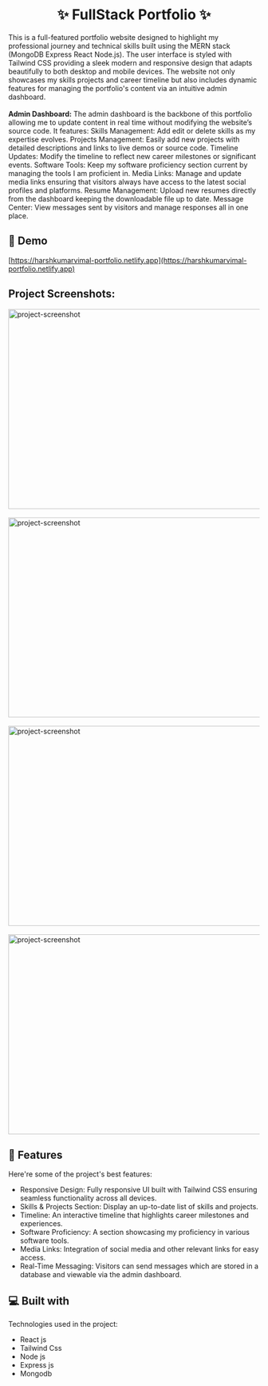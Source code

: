 <h1 align="center" id="title">✨ FullStack Portfolio ✨</h1>

<p id="description">This is a full-featured portfolio website designed to highlight my professional journey and technical skills built using the MERN stack (MongoDB Express React Node.js). The user interface is styled with Tailwind CSS providing a sleek modern and responsive design that adapts beautifully to both desktop and mobile devices. The website not only showcases my skills projects and career timeline but also includes dynamic features for managing the portfolio's content via an intuitive admin dashboard. <br><br> <strong>Admin Dashboard:</strong> The admin dashboard is the backbone of this portfolio allowing me to update content in real time without modifying the website’s source code. It features: Skills Management: Add edit or delete skills as my expertise evolves. Projects Management: Easily add new projects with detailed descriptions and links to live demos or source code. Timeline Updates: Modify the timeline to reflect new career milestones or significant events. Software Tools: Keep my software proficiency section current by managing the tools I am proficient in. Media Links: Manage and update media links ensuring that visitors always have access to the latest social profiles and platforms. Resume Management: Upload new resumes directly from the dashboard keeping the downloadable file up to date. Message Center: View messages sent by visitors and manage responses all in one place.</p>

<h2>🚀 Demo</h2>

[https://harshkumarvimal-portfolio.netlify.app](https://harshkumarvimal-portfolio.netlify.app)

<h2>Project Screenshots:</h2>

<img src="https://i.ibb.co/LRK0xjz/Screenshot-2024-10-19-200546.png" alt="project-screenshot" width="700" height="400/">
<br/>
<br/>
<img src="https://i.ibb.co/vQg33pz/Screenshot-2024-10-19-200615.png" alt="project-screenshot" width="700" height="400/">
<br/>
<br/>
<img src="https://i.ibb.co/NnwG899/Screenshot-2024-10-19-200651.png" alt="project-screenshot" width="700" height="400/">
<br/>
<br/>
<img src="https://i.ibb.co/c60mmNG/Screenshot-2024-10-19-200706.png" alt="project-screenshot" width="700" height="400/">

  
  
<h2>🧐 Features</h2>

Here're some of the project's best features:

*   Responsive Design: Fully responsive UI built with Tailwind CSS ensuring seamless functionality across all devices.<br/>
*   Skills & Projects Section: Display an up-to-date list of skills and projects.<br/>
*   Timeline: An interactive timeline that highlights career milestones and experiences.<br/>
*   Software Proficiency: A section showcasing my proficiency in various software tools.<br/>
*   Media Links: Integration of social media and other relevant links for easy access.<br/>
*   Real-Time Messaging: Visitors can send messages which are stored in a database and viewable via the admin dashboard.<br/>

  
  
<h2>💻 Built with</h2>

Technologies used in the project:<br/>

*   React js<br/>
*   Tailwind Css<br/>
*   Node js<br/>
*   Express js<br/>
*   Mongodb<br/>
